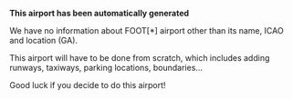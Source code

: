**This airport has been automatically generated**

We have no information about FOOT[*] airport other than its name, ICAO and location (GA).

This airport will have to be done from scratch, which includes adding runways, taxiways, parking locations, boundaries...

Good luck if you decide to do this airport!